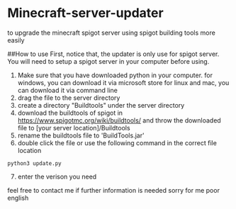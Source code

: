 # Minecraft-server-updater
to upgrade the minecraft spigot server using spigot building tools more easily

##How to use
First, notice that, the updater is only use for spigot server. You will need to setup a spigot server in your computer before using.
1. Make sure that you have downloaded python in your computer.
  for windows, you can download it via microsoft store
  for linux and mac, you can download it via command line
2. drag the file to the server directory
4. create a directory "Buildtools" under the server directory
3. download the buildtools of spigot in https://www.spigotmc.org/wiki/buildtools/ and throw the downloaded file to [your server location]/Buildtools
5. rename the buildtools file to 'BuildTools.jar'
6. double click the file or use the following command in the correct file location
```
python3 update.py
```
7. enter the verison you need

feel free to contact me if further information is needed
sorry for me poor english
